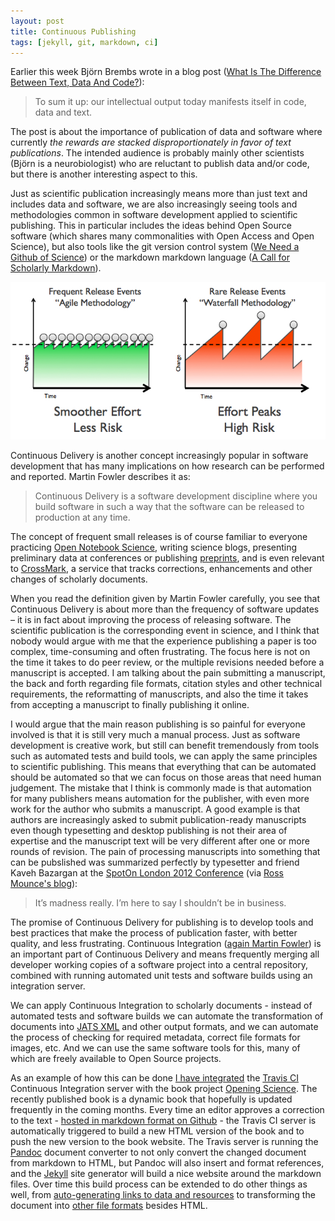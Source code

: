 ```yaml
---
layout: post
title: Continuous Publishing
tags: [jekyll, git, markdown, ci]
---
```


Earlier this week Björn Brembs wrote in a blog post ([What Is The Difference Between Text, Data And Code?](http://bjoern.brembs.net/2014/03/what-is-the-difference-between-text-data-and-code/)):

> To sum it up: our intellectual output today manifests itself in code, data and text.<!--more-->

The post is about the importance of publication of data and software where currently *the rewards are stacked disproportionately in favor of text publications*. The intended audience is probably mainly other scientists (Björn is a neurobiologist) who are reluctant to publish data and/or code, but there is another interesting aspect to this.

Just as scientific publication increasingly means more than just text and includes data and software, we are also increasingly seeing tools and methodologies common in software development applied to scientific publishing. This in particular includes the ideas behind Open Source software (which shares many commonalities with Open Access and Open Science), but also tools like the git version control system ([We Need a Github of Science](http://marciovm.com/i-want-a-github-of-science/)) or the markdown markdown language ([A Call for Scholarly Markdown](/2012/12/13/a-call-for-scholarly-markdown/)).

![Delivery, image from [Wikimedia Commons](http://commons.wikimedia.org/wiki/File:Agile-vs-iterative-flow.jpg).](/images/Agile-vs-iterative-flow.jpg)

Continuous Delivery is another concept increasingly popular in software development that has many implications on how research can be performed and reported. Martin Fowler describes it as:

> Continuous Delivery is a software development discipline where you build software in such a way that the software can be released to production at any time.

The concept of frequent small releases is of course familiar to everyone practicing [Open Notebook Science](http://usefulchem.wikispaces.com/), writing science blogs, presenting preliminary data at conferences or publishing [preprints](http://arxiv.org/), and is even relevant to [CrossMark](http://www.crossref.org/crossmark/), a service that tracks corrections, enhancements and other changes of scholarly documents.

When you read the definition given by Martin Fowler carefully, you see that Continuous Delivery is about more than the frequency of software updates – it is in fact about improving the process of releasing software. The scientific publication is the corresponding event in science, and I think that nobody would argue with me that the experience publishing a paper is too complex, time-consuming and often frustrating. The focus here is not on the time it takes to do peer review, or the multiple revisions needed before a manuscript is accepted. I am talking about the pain submitting a manuscript, the back and forth regarding file formats, citation styles and other technical requirements, the reformatting of manuscripts, and also the time it takes from accepting a manuscript to finally publishing it online.

I would argue that the main reason publishing is so painful for everyone involved is that it is still very much a manual process. Just as software development is creative work, but still can benefit tremendously from tools such as automated tests and build tools, we can apply the same principles to scientific publishing. This means that everything that can be automated should be automated so that we can focus on those areas that need human judgement. The mistake that I think is commonly made is that automation for many publishers means automation for the publisher, with even more work for the author who submits a manuscript. A good example is that authors are increasingly asked to submit publication-ready manuscripts even though typesetting and desktop publishing is not their area of expertise and the manuscript text will be very different after one or more rounds of revision. The pain of processing manuscripts into something that can be pubslished was summarized perfectly by typesetter and friend Kaveh Bazargan at the [SpotOn London 2012 Conference](http://www.youtube.com/watch?feature=player_embedded&v=CGkcsvofjdg) (via [Ross Mounce's blog](http://rossmounce.co.uk/2012/11/19/yet-another-solo12-recap-part2/)):

> It’s madness really. I’m here to say I shouldn’t be in business.

The promise of Continuous Delivery for publishing is to develop tools and best practices that make the process of publication faster, with better quality, and less frustrating. Continuous Integration ([again Martin Fowler](http://martinfowler.com/articles/continuousIntegration.html)) is an important part of Continuous Delivery and means frequently merging all developer working copies of a software project into a central repository, combined with running automated unit tests and software builds using an integration server.

We can apply Continuous Integration to scholarly documents - instead of automated tests and software builds we can automate the transformation of documents into [JATS XML](/2013/12/12/from-markdown-to-jats-xml-in-one-step/) and other output formats, and we can automate the process of checking for required metadata, correct file formats for images, etc. And we can use the same software tools for this, many of which are freely available to Open Source projects.

As an example of how this can be done [I have integrated](https://github.com/mfenner/jekyll-travis) the [Travis CI](https://travis-ci.org/) Continuous Integration server with the book project [Opening Science](http://book.openingscience.org/). The recently published book is a dynamic book that hopefully is updated frequently in the coming months. Every time an editor approves a correction to the text - [hosted in markdown format on Github](https://github.com/openingscience/book) - the Travis CI server is automatically triggered to build a new HTML version of the book and to push the new version to the book website. The Travis server is running the [Pandoc](http://johnmacfarlane.net/pandoc/) document converter to not only convert the changed document from markdown to HTML, but Pandoc will also insert and format references, and the [Jekyll](http://jekyllrb.com/) site generator will build a nice website around the markdown files. Over time this build process can be extended to do other things as well, from [auto-generating links to data and resources](/2013/07/02/auto-generating-links-to-data-and-resources/) to transforming the document into [other file formats](/2013/12/12/from-markdown-to-jats-xml-in-one-step/) besides HTML.